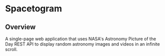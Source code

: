 # Spacetogram
## Overview
A single-page web application that uses NASA's Astronomy Picture of the Day REST API to display random astronomy images and videos in an infinite scroll.

